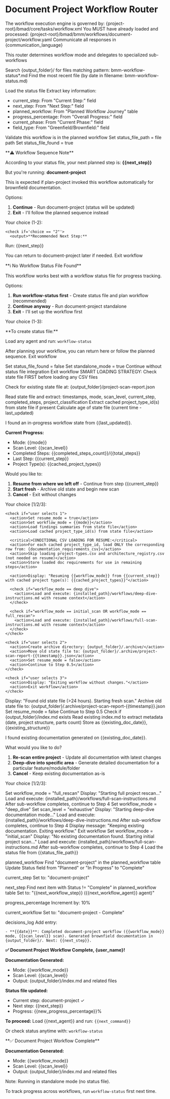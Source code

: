 # Document Project Workflow Router

<critical>The workflow execution engine is governed by: {project-root}/bmad/core/tasks/workflow.xml</critical>
<critical>You MUST have already loaded and processed: {project-root}/bmad/bmm/workflows/document-project/workflow.yaml</critical>
<critical>Communicate all responses in {communication_language}</critical>

<workflow>

<critical>This router determines workflow mode and delegates to specialized sub-workflows</critical>

<step n="1" goal="Check and load workflow status file">

<action>Search {output_folder}/ for files matching pattern: bmm-workflow-status\*.md</action>
<action>Find the most recent file (by date in filename: bmm-workflow-status.md)</action>

<check if="exists">
  <action>Load the status file</action>
  <action>Extract key information:</action>

- current_step: From "Current Step:" field
- next_step: From "Next Step:" field
- planned_workflow: From "Planned Workflow Journey" table
- progress_percentage: From "Overall Progress:" field
- current_phase: From "Current Phase:" field
- field_type: From "Greenfield/Brownfield:" field

<action>Validate this workflow is in the planned workflow</action>
<action>Set status_file_path = file path</action>
<action>Set status_file_found = true</action>

  <check if='next_step != "document-project"'>
    <ask>**⚠️ Workflow Sequence Note**

According to your status file, your next planned step is: **{{next_step}}**

But you're running: **document-project**

This is expected if plan-project invoked this workflow automatically for brownfield documentation.

Options:

1. **Continue** - Run document-project (status will be updated)
2. **Exit** - I'll follow the planned sequence instead

Your choice (1-2):</ask>

    <check if='choice == "2"'>
      <output>**Recommended Next Step:**

Run: {{next_step}}

You can return to document-project later if needed.
</output>
<action>Exit workflow</action>
</check>
</check>
</check>

<check if="not exists">
  <ask>**ℹ️ No Workflow Status File Found**

This workflow works best with a workflow status file for progress tracking.

Options:

1. **Run workflow-status first** - Create status file and plan workflow (recommended)
2. **Continue anyway** - Run document-project standalone
3. **Exit** - I'll set up the workflow first

Your choice (1-3):</ask>

  <check if='choice == "1"'>
    <output>**To create status file:**

Load any agent and run: `workflow-status`

After planning your workflow, you can return here or follow the planned sequence.
</output>
<action>Exit workflow</action>
</check>

  <check if='choice == "2"'>
    <action>Set status_file_found = false</action>
    <action>Set standalone_mode = true</action>
    <action>Continue without status file integration</action>
  </check>

  <check if='choice == "3"'>
    <action>Exit workflow</action>
  </check>
</check>

</step>

<step n="2" goal="Check for resumability and determine workflow mode">
<critical>SMART LOADING STRATEGY: Check state file FIRST before loading any CSV files</critical>

<action>Check for existing state file at: {output_folder}/project-scan-report.json</action>

<check if="project-scan-report.json exists">
  <action>Read state file and extract: timestamps, mode, scan_level, current_step, completed_steps, project_classification</action>
  <action>Extract cached project_type_id(s) from state file if present</action>
  <action>Calculate age of state file (current time - last_updated)</action>

<ask>I found an in-progress workflow state from {{last_updated}}.

**Current Progress:**

- Mode: {{mode}}
- Scan Level: {{scan_level}}
- Completed Steps: {{completed_steps_count}}/{{total_steps}}
- Last Step: {{current_step}}
- Project Type(s): {{cached_project_types}}

Would you like to:

1. **Resume from where we left off** - Continue from step {{current_step}}
2. **Start fresh** - Archive old state and begin new scan
3. **Cancel** - Exit without changes

Your choice [1/2/3]:
</ask>

    <check if="user selects 1">
      <action>Set resume_mode = true</action>
      <action>Set workflow_mode = {{mode}}</action>
      <action>Load findings summaries from state file</action>
      <action>Load cached project_type_id(s) from state file</action>

      <critical>CONDITIONAL CSV LOADING FOR RESUME:</critical>
      <action>For each cached project_type_id, load ONLY the corresponding row from: {documentation_requirements_csv}</action>
      <action>Skip loading project-types.csv and architecture_registry.csv (not needed on resume)</action>
      <action>Store loaded doc requirements for use in remaining steps</action>

      <action>Display: "Resuming {{workflow_mode}} from {{current_step}} with cached project type(s): {{cached_project_types}}"</action>

      <check if="workflow_mode == deep_dive">
        <action>Load and execute: {installed_path}/workflows/deep-dive-instructions.md with resume context</action>
      </check>

      <check if="workflow_mode == initial_scan OR workflow_mode == full_rescan">
        <action>Load and execute: {installed_path}/workflows/full-scan-instructions.md with resume context</action>
      </check>
    </check>

    <check if="user selects 2">
      <action>Create archive directory: {output_folder}/.archive/</action>
      <action>Move old state file to: {output_folder}/.archive/project-scan-report-{{timestamp}}.json</action>
      <action>Set resume_mode = false</action>
      <action>Continue to Step 0.5</action>
    </check>

    <check if="user selects 3">
      <action>Display: "Exiting workflow without changes."</action>
      <action>Exit workflow</action>
    </check>

  </check>

  <check if="state file age >= 24 hours">
    <action>Display: "Found old state file (>24 hours). Starting fresh scan."</action>
    <action>Archive old state file to: {output_folder}/.archive/project-scan-report-{{timestamp}}.json</action>
    <action>Set resume_mode = false</action>
    <action>Continue to Step 0.5</action>
  </check>

</step>

<step n="3" goal="Check for existing documentation and determine workflow mode" if="resume_mode == false">
<action>Check if {output_folder}/index.md exists</action>

<check if="index.md exists">
  <action>Read existing index.md to extract metadata (date, project structure, parts count)</action>
  <action>Store as {{existing_doc_date}}, {{existing_structure}}</action>

<ask>I found existing documentation generated on {{existing_doc_date}}.

What would you like to do?

1. **Re-scan entire project** - Update all documentation with latest changes
2. **Deep-dive into specific area** - Generate detailed documentation for a particular feature/module/folder
3. **Cancel** - Keep existing documentation as-is

Your choice [1/2/3]:
</ask>

  <check if="user selects 1">
    <action>Set workflow_mode = "full_rescan"</action>
    <action>Display: "Starting full project rescan..."</action>
    <action>Load and execute: {installed_path}/workflows/full-scan-instructions.md</action>
    <action>After sub-workflow completes, continue to Step 4</action>
  </check>

  <check if="user selects 2">
    <action>Set workflow_mode = "deep_dive"</action>
    <action>Set scan_level = "exhaustive"</action>
    <action>Display: "Starting deep-dive documentation mode..."</action>
    <action>Load and execute: {installed_path}/workflows/deep-dive-instructions.md</action>
    <action>After sub-workflow completes, continue to Step 4</action>
  </check>

  <check if="user selects 3">
    <action>Display message: "Keeping existing documentation. Exiting workflow."</action>
    <action>Exit workflow</action>
  </check>
</check>

<check if="index.md does not exist">
  <action>Set workflow_mode = "initial_scan"</action>
  <action>Display: "No existing documentation found. Starting initial project scan..."</action>
  <action>Load and execute: {installed_path}/workflows/full-scan-instructions.md</action>
  <action>After sub-workflow completes, continue to Step 4</action>
</check>

</step>

<step n="4" goal="Update status file on completion">

<check if="status_file_found == true">
  <action>Load the status file from {{status_file_path}}</action>

<template-output file="{{status_file_path}}">planned_workflow</template-output>
<action>Find "document-project" in the planned_workflow table</action>
<action>Update Status field from "Planned" or "In Progress" to "Complete"</action>

<template-output file="{{status_file_path}}">current_step</template-output>
<action>Set to: "document-project"</action>

<template-output file="{{status_file_path}}">next_step</template-output>
<action>Find next item with Status != "Complete" in planned_workflow table</action>
<action>Set to: "{{next_workflow_step}} ({{next_workflow_agent}} agent)"</action>

<template-output file="{{status_file_path}}">progress_percentage</template-output>
<action>Increment by: 10%</action>

<template-output file="{{status_file_path}}">current_workflow</template-output>
<action>Set to: "document-project - Complete"</action>

<template-output file="{{status_file_path}}">decisions_log</template-output>
<action>Add entry:</action>

```
- **{{date}}**: Completed document-project workflow ({{workflow_mode}} mode, {{scan_level}} scan). Generated brownfield documentation in {output_folder}/. Next: {{next_step}}.
```

<output>**✅ Document Project Workflow Complete, {user_name}!**

**Documentation Generated:**

- Mode: {{workflow_mode}}
- Scan Level: {{scan_level}}
- Output: {output_folder}/index.md and related files

**Status file updated:**

- Current step: document-project ✓
- Next step: {{next_step}}
- Progress: {{new_progress_percentage}}%

**To proceed:**
Load {{next_agent}} and run: `{{next_command}}`

Or check status anytime with: `workflow-status`
</output>
</check>

<check if="standalone_mode == true">
  <output>**✅ Document Project Workflow Complete**

**Documentation Generated:**

- Mode: {{workflow_mode}}
- Scan Level: {{scan_level}}
- Output: {output_folder}/index.md and related files

Note: Running in standalone mode (no status file).

To track progress across workflows, run `workflow-status` first next time.
</output>
</check>

</step>

</workflow>
